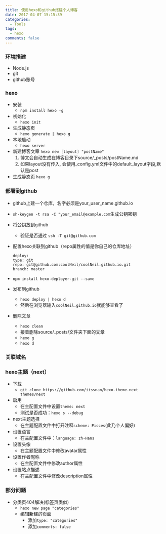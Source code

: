 ```yaml
---
title: 使用hexo和github搭建个人博客
date: 2017-04-07 15:15:39
categories:
  - Tools
tags:
  - hexo
comments: false
---
```


### 环境搭建

  - Node.js
  - git
  - github账号

### hexo

  * 安装
    - `npm install hexo -g`
  * 初始化
    - `hexo init`
  * 生成静态页
    - `hexo generate | hexo g`
  * 本地启动
    - `hexo server`
  * 新建博客文章 `hexo new [layout] "postName"`
    1. 博文会自动生成在博客目录下source/_posts/postName.md
    2. 如果layout没有传入, 会使用_config.yml文件中的default_layout字段,默认是post
  * 生成静态页 `hexo g`

### 部署到github

  - github上建一个仓库，名字必须是your_user_name.github.io
  - `sh-keygen -t rsa -C "your_email@example.com`生成公钥密钥
  - 将公钥放到github
    * 验证是否通过 `ssh -T git@github.com`
  - 配置hexo关联到github（repo属性的值是你自己的仓库地址）

    ```
    deploy:
    type: git
    repo: git@github.com:coolNeil/coolNeil.github.io.git
    branch: master
    ```

  - `npm install hexo-deployer-git --save`
  - 发布到github
    * `hexo deploy | hexo d`
    * 然后在浏览器输入`coolNeil.github.io`就能够查看了
  - 删除文章
    * `hexo clean`
    * 接着删除source/_posts/文件夹下面的文章
    * `hexo g`
    * `hexo d`

### 关联域名

### hexo主题（next）

  - 下载
    * `git clone https://github.com/iissnan/hexo-theme-next themes/next`
  - 启用
    * 在主配置文件中设置`theme: next`
    * 测试是否成功：`hexo s --debug`
  - next主题选择
    * 在主题配置文件中打开注释`scheme: Pisces`(此乃个人偏好)
  - 设置语言
    * 在主配置文件中：`language: zh-Hans`
  - 设置头像
    * 在主题配置文件中修改avatar属性
  - 设置作者昵称
    * 在主配置文件中修改author属性
  - 设置站点描述
    * 在主配置文件中修改description属性

### 部分问题

  - 分类页404解决(标签页类似)
    * `hexo new page "categories"`
    * 编辑新建的页面
      - 添加`type: "categories"`
      - 添加`comments: false`